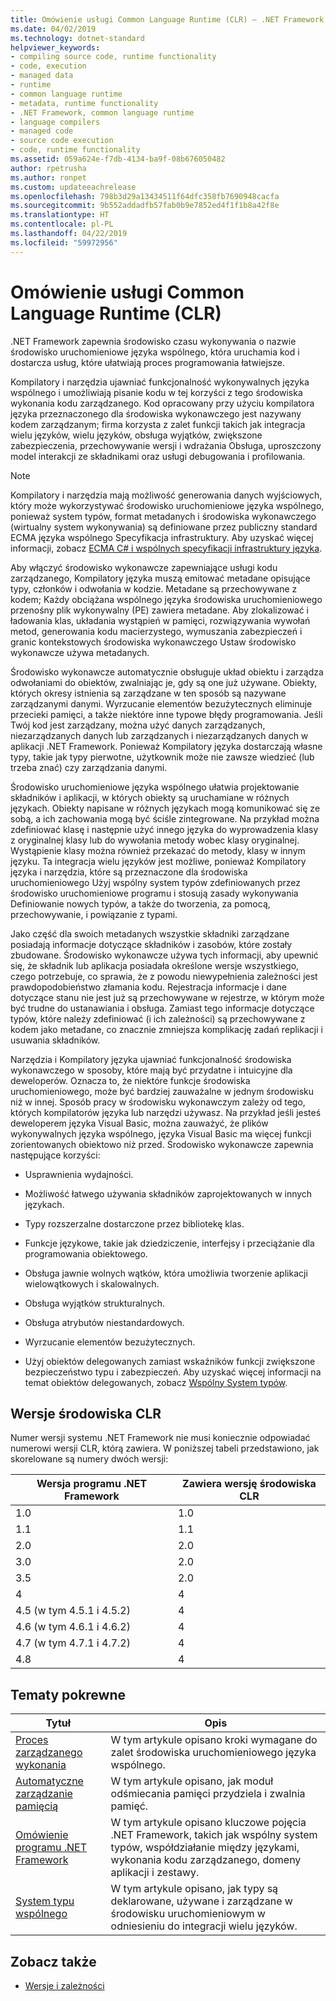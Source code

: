 ```yaml
---
title: Omówienie usługi Common Language Runtime (CLR) — .NET Framework
ms.date: 04/02/2019
ms.technology: dotnet-standard
helpviewer_keywords:
- compiling source code, runtime functionality
- code, execution
- managed data
- runtime
- common language runtime
- metadata, runtime functionality
- .NET Framework, common language runtime
- language compilers
- managed code
- source code execution
- code, runtime functionality
ms.assetid: 059a624e-f7db-4134-ba9f-08b676050482
author: rpetrusha
ms.author: ronpet
ms.custom: updateeachrelease
ms.openlocfilehash: 798b3d29a13434511f64dfc358fb7690948cacfa
ms.sourcegitcommit: 9b552addadfb57fab0b9e7852ed4f1f1b8a42f8e
ms.translationtype: HT
ms.contentlocale: pl-PL
ms.lasthandoff: 04/22/2019
ms.locfileid: "59972956"
---
```

# <a name="common-language-runtime-clr-overview"></a>Omówienie usługi Common Language Runtime (CLR)

.NET Framework zapewnia środowisko czasu wykonywania o nazwie środowisko uruchomieniowe języka wspólnego, która uruchamia kod i dostarcza usług, które ułatwiają proces programowania łatwiejsze.

Kompilatory i narzędzia ujawniać funkcjonalność wykonywalnych języka wspólnego i umożliwiają pisanie kodu w tej korzyści z tego środowiska wykonania kodu zarządzanego. Kod opracowany przy użyciu kompilatora języka przeznaczonego dla środowiska wykonawczego jest nazywany kodem zarządzanym; firma korzysta z zalet funkcji takich jak integracja wielu języków, wielu języków, obsługa wyjątków, zwiększone zabezpieczenia, przechowywanie wersji i wdrażania Obsługa, uproszczony model interakcji ze składnikami oraz usługi debugowania i profilowania.

> [!NOTE]
> Kompilatory i narzędzia mają możliwość generowania danych wyjściowych, który może wykorzystywać środowisko uruchomieniowe języka wspólnego, ponieważ system typów, format metadanych i środowiska wykonawczego (wirtualny system wykonywania) są definiowane przez publiczny standard ECMA języka wspólnego Specyfikacja infrastruktury. Aby uzyskać więcej informacji, zobacz [ECMA C# i wspólnych specyfikacji infrastruktury języka](https://visualstudio.microsoft.com/license-terms/ecma-c-common-language-infrastructure-standards/).

Aby włączyć środowisko wykonawcze zapewniające usługi kodu zarządzanego, Kompilatory języka muszą emitować metadane opisujące typy, członków i odwołania w kodzie. Metadane są przechowywane z kodem; Każdy obciążana wspólnego języka środowiska uruchomieniowego przenośny plik wykonywalny (PE) zawiera metadane. Aby zlokalizować i ładowania klas, układania wystąpień w pamięci, rozwiązywania wywołań metod, generowania kodu macierzystego, wymuszania zabezpieczeń i granic kontekstowych środowiska wykonawczego Ustaw środowisko wykonawcze używa metadanych.

Środowisko wykonawcze automatycznie obsługuje układ obiektu i zarządza odwołaniami do obiektów, zwalniając je, gdy są one już używane. Obiekty, których okresy istnienia są zarządzane w ten sposób są nazywane zarządzanymi danymi. Wyrzucanie elementów bezużytecznych eliminuje przecieki pamięci, a także niektóre inne typowe błędy programowania. Jeśli Twój kod jest zarządzany, można użyć danych zarządzanych, niezarządzanych danych lub zarządzanych i niezarządzanych danych w aplikacji .NET Framework. Ponieważ Kompilatory języka dostarczają własne typy, takie jak typy pierwotne, użytkownik może nie zawsze wiedzieć (lub trzeba znać) czy zarządzania danymi.

Środowisko uruchomieniowe języka wspólnego ułatwia projektowanie składników i aplikacji, w których obiekty są uruchamiane w różnych językach. Obiekty napisane w różnych językach mogą komunikować się ze sobą, a ich zachowania mogą być ściśle zintegrowane. Na przykład można zdefiniować klasę i następnie użyć innego języka do wyprowadzenia klasy z oryginalnej klasy lub do wywołania metody wobec klasy oryginalnej. Wystąpienie klasy można również przekazać do metody, klasy w innym języku. Ta integracja wielu języków jest możliwe, ponieważ Kompilatory języka i narzędzia, które są przeznaczone dla środowiska uruchomieniowego Użyj wspólny system typów zdefiniowanych przez środowisko uruchomieniowe programu i stosują zasady wykonywania Definiowanie nowych typów, a także do tworzenia, za pomocą, przechowywanie, i powiązanie z typami.

Jako część dla swoich metadanych wszystkie składniki zarządzane posiadają informacje dotyczące składników i zasobów, które zostały zbudowane. Środowisko wykonawcze używa tych informacji, aby upewnić się, że składnik lub aplikacja posiadała określone wersje wszystkiego, czego potrzebuje, co sprawia, że z powodu niewypełnienia zależności jest prawdopodobieństwo złamania kodu. Rejestracja informacje i dane dotyczące stanu nie jest już są przechowywane w rejestrze, w którym może być trudne do ustanawiania i obsługa. Zamiast tego informacje dotyczące typów, które należy zdefiniować (i ich zależności) są przechowywane z kodem jako metadane, co znacznie zmniejsza komplikację zadań replikacji i usuwania składników.

Narzędzia i Kompilatory języka ujawniać funkcjonalność środowiska wykonawczego w sposoby, które mają być przydatne i intuicyjne dla deweloperów. Oznacza to, że niektóre funkcje środowiska uruchomieniowego, może być bardziej zauważalne w jednym środowisku niż w innej. Sposób pracy w środowisku wykonawczym zależy od tego, których kompilatorów języka lub narzędzi używasz. Na przykład jeśli jesteś deweloperem języka Visual Basic, można zauważyć, że plików wykonywalnych języka wspólnego, języka Visual Basic ma więcej funkcji zorientowanych obiektowo niż przed. Środowisko wykonawcze zapewnia następujące korzyści:

- Usprawnienia wydajności.

- Możliwość łatwego używania składników zaprojektowanych w innych językach.

- Typy rozszerzalne dostarczone przez bibliotekę klas.

- Funkcje językowe, takie jak dziedziczenie, interfejsy i przeciążanie dla programowania obiektowego.

- Obsługa jawnie wolnych wątków, która umożliwia tworzenie aplikacji wielowątkowych i skalowalnych.

- Obsługa wyjątków strukturalnych.

- Obsługa atrybutów niestandardowych.

- Wyrzucanie elementów bezużytecznych.

- Użyj obiektów delegowanych zamiast wskaźników funkcji zwiększone bezpieczeństwo typu i zabezpieczeń. Aby uzyskać więcej informacji na temat obiektów delegowanych, zobacz [Wspólny System typów](../../docs/standard/base-types/common-type-system.md).

## <a name="clr-versions"></a>Wersje środowiska CLR

Numer wersji systemu .NET Framework nie musi koniecznie odpowiadać numerowi wersji CLR, którą zawiera. W poniższej tabeli przedstawiono, jak skorelowane są numery dwóch wersji:

|Wersja programu .NET Framework|Zawiera wersję środowiska CLR|
|----------------------------|--------------------------|
|1.0|1.0|
|1.1|1.1|
|2.0|2.0|
|3.0|2.0|
|3.5|2.0|
|4|4|
|4.5 (w tym 4.5.1 i 4.5.2)|4|
|4.6 (w tym 4.6.1 i 4.6.2)|4|
|4.7 (w tym 4.7.1 i 4.7.2)|4|
|4.8|4|

## <a name="related-topics"></a>Tematy pokrewne

|Tytuł|Opis|
|-----------|-----------------|
|[Proces zarządzanego wykonania](managed-execution-process.md)|W tym artykule opisano kroki wymagane do zalet środowiska uruchomieniowego języka wspólnego.|
|[Automatyczne zarządzanie pamięcią](automatic-memory-management.md)|W tym artykule opisano, jak moduł odśmiecania pamięci przydziela i zwalnia pamięć.|
|[Omówienie programu .NET Framework](../framework/get-started/overview.md)|W tym artykule opisano kluczowe pojęcia .NET Framework, takich jak wspólny system typów, współdziałanie między językami, wykonania kodu zarządzanego, domeny aplikacji i zestawy.|
|[System typu wspólnego](./base-types/common-type-system.md)|W tym artykule opisano, jak typy są deklarowane, używane i zarządzane w środowisku uruchomieniowym w odniesieniu do integracji wielu języków.|

## <a name="see-also"></a>Zobacz także

- [Wersje i zależności](../framework/migration-guide/versions-and-dependencies.md)